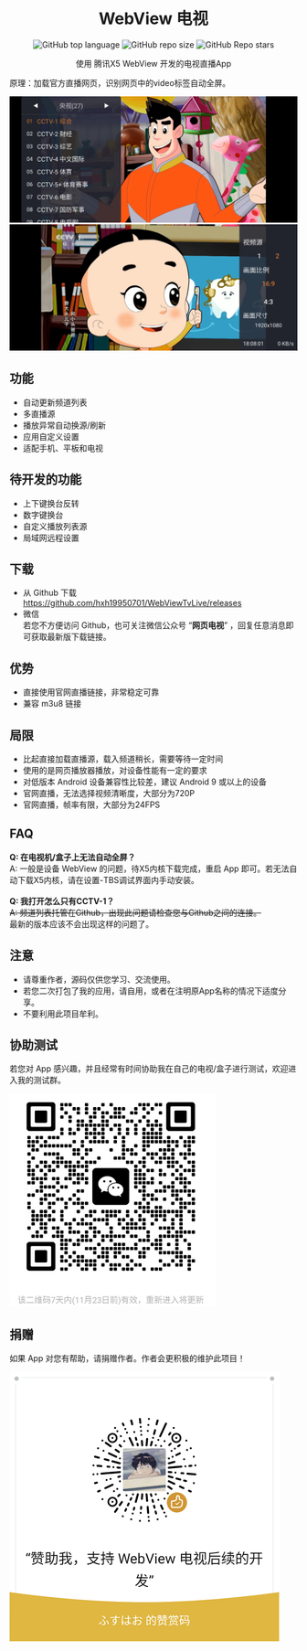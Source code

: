 <div align="center">
    <h1>WebView 电视</h1>
<div align="center">

![GitHub top language](https://img.shields.io/github/languages/top/hxh19950701/WebViewTvLive)
![GitHub repo size](https://img.shields.io/github/repo-size/hxh19950701/WebViewTvLive)
![GitHub Repo stars](https://img.shields.io/github/stars/hxh19950701/WebViewTvLive)

</div>
    <p>使用 腾讯X5 WebView 开发的电视直播App</p>
</div>
    <p>原理：加载官方直播网页，识别网页中的video标签自动全屏。</p>

    
<img src="./images/image_1.jpg"/>
<br/>
<img src="./images/image_2.jpg"/>


## 功能

- 自动更新频道列表
- 多直播源
- 播放异常自动换源/刷新
- 应用自定义设置
- 适配手机、平板和电视

## 待开发的功能

- 上下键换台反转
- 数字键换台
- 自定义播放列表源
- 局域网远程设置

## 下载
- 从 Github 下载 <br>
https://github.com/hxh19950701/WebViewTvLive/releases <br>
- 微信 <br>
若您不方便访问 Github，也可关注微信公众号 “**网页电视**” ，回复任意消息即可获取最新版下载链接。

## 优势

- 直接使用官网直播链接，非常稳定可靠
- 兼容 m3u8 链接

## 局限

- 比起直接加载直播源，载入频道稍长，需要等待一定时间
- 使用的是网页播放器播放，对设备性能有一定的要求
- 对低版本 Android 设备兼容性比较差，建议 Android 9 或以上的设备
- 官网直播，无法选择视频清晰度，大部分为720P
- 官网直播，帧率有限，大部分为24FPS

## FAQ

**Q: 在电视机/盒子上无法自动全屏？**
<br/>
A: 一般是设备 WebView 的问题，待X5内核下载完成，重启 App 即可。若无法自动下载X5内核，请在设置-TBS调试界面内手动安装。
<br/>
<br/>
**Q: 我打开怎么只有CCTV-1？**
<br/>
~~A: 频道列表托管在Github，出现此问题请检查您与Github之间的连接。~~
<br/>
最新的版本应该不会出现这样的问题了。

## 注意
- 请尊重作者，源码仅供您学习、交流使用。<br/>
- 若您二次打包了我的应用，请自用，或者在注明原App名称的情况下适度分享。<br/>
- 不要利用此项目牟利。<br/>

## 协助测试

若您对 App 感兴趣，并且经常有时间协助我在自己的电视/盒子进行测试，欢迎进入我的测试群。<br/>

<img src="./images/image_4.jpg"/>

## 捐赠
如果 App 对您有帮助，请捐赠作者。作者会更积极的维护此项目！

<img src="./images/image_5.png"/>